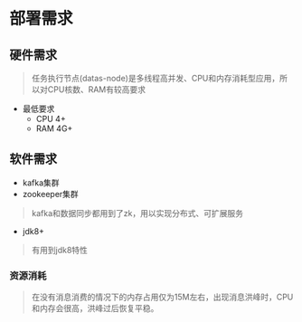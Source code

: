 # 部署需求
	
## 硬件需求
> 任务执行节点(datas-node)是多线程高并发、CPU和内存消耗型应用，所以对CPU核数、RAM有较高要求

- 最低要求
	- CPU 4+
	- RAM 4G+

## 软件需求
- kafka集群
- zookeeper集群
> kafka和数据同步都用到了zk，用以实现分布式、可扩展服务
- jdk8+
> 有用到jdk8特性

### 资源消耗
> 在没有消息消费的情况下的内存占用仅为15M左右，出现消息洪峰时，CPU和内存会很高，洪峰过后恢复平稳。

